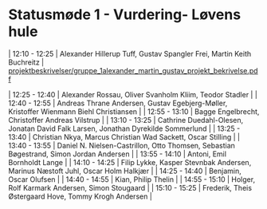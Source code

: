 # Statusmøde 1 - Vurdering- Løvens hule

| 12:10 - 12:25 | Alexander Hillerup Tuff, Gustav Spangler Frei, Martin Keith Buchreitz |
[projektbeskrivelser/gruppe_1alexander_martin_gustav_projekt_bekrivelse.pdf](projektbeskrivelser/gruppe_1alexander_martin_gustav_projekt_bekrivelse.pdf)



| 12:25 - 12:40 | Alexander Rossau, Oliver Svanholm Kliim, Teodor Stadler |
| 12:40 - 12:55 | Andreas Thrane Andersen, Gustav Egebjerg-Møller, Kristoffer Wienmann Biehl Christiansen |
| 12:55 - 13:10 | Bagge Engelbrecht, Christoffer Andreas Vilstrup |
| 13:10 - 13:25 | Cathrine Duedahl-Olesen, Jonatan David Falk Larsen, Jonathan Dyrekilde Sommerlund |
| 13:25 - 13:40 | Christian Nkya, Marcus Christian Wad Sackett, Oscar Stilling |
| 13:40 - 13:55 | Daniel N. Nielsen-Castrillon, Otto Thomsen, Sebastian Bøgestrand, Simon Jordan Andersen |
| 13:55 - 14:10 | Antoni, Emil Bornholdt Lange |
| 14:10 - 14:25 | Filip Lykke, Kasper Stevnbak Andersen, Marinus Næstoft Juhl, Oscar Holm Halkjær |
| 14:25 - 14:40 | Benjamin, Oscar Olufsen |
| 14:40 - 14:55 | Kian, Philip Thelin |
| 14:55 - 15:10 | Holger, Rolf Karmark Andersen, Simon Stougaard |
| 15:10 - 15:25 | Frederik, Theis Østergaard Hove, Tommy Krogh Andersen |
